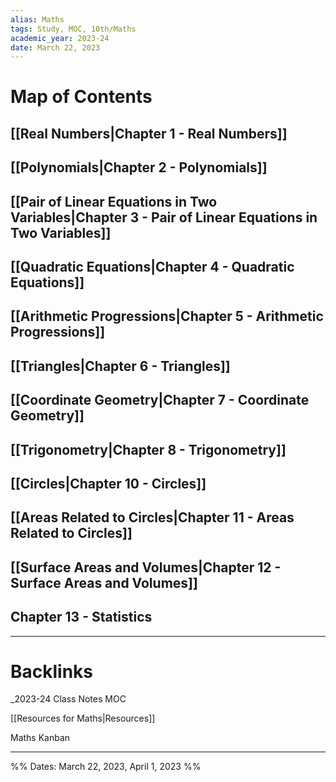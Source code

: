 ```yaml
---
alias: Maths
tags: Study, MOC, 10th/Maths
academic_year: 2023-24
date: March 22, 2023
---
```

# Map of Contents

## [[Real Numbers|Chapter 1 - Real Numbers]]
## [[Polynomials|Chapter 2 - Polynomials]]
## [[Pair of Linear Equations in Two Variables|Chapter 3 - Pair of Linear Equations in Two Variables]]
## [[Quadratic Equations|Chapter 4 - Quadratic Equations]]
## [[Arithmetic Progressions|Chapter 5 - Arithmetic Progressions]]
## [[Triangles|Chapter 6 - Triangles]]
## [[Coordinate Geometry|Chapter 7 - Coordinate Geometry]]
## [[Trigonometry|Chapter 8 - Trigonometry]]
## [[Circles|Chapter 10 - Circles]]
## [[Areas Related to Circles|Chapter 11 - Areas Related to Circles]]
## [[Surface Areas and Volumes|Chapter 12 - Surface Areas and Volumes]]
## Chapter 13 - Statistics

---

# Backlinks

_2023-24 Class Notes MOC

[[Resources for Maths|Resources]]

Maths Kanban

---
%%
Dates: March 22, 2023, April 1, 2023
%%